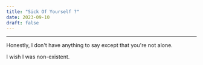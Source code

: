 ```yaml
---
title: "Sick Of Yourself ?"
date: 2023-09-10
draft: false
---
```


***

Honestly, I don't have anything to say except that you're not alone.

I wish I was non-existent.